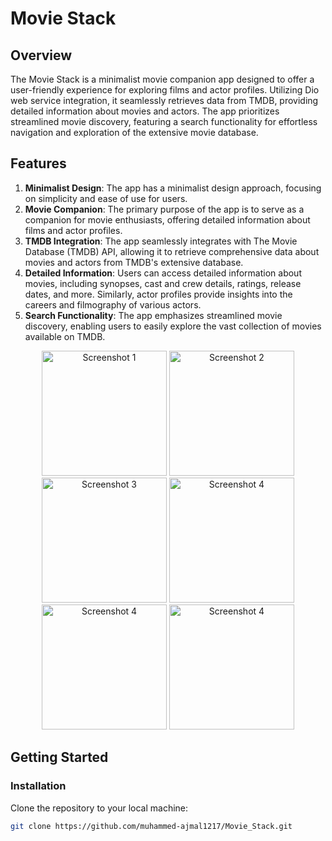 # Movie Stack

## Overview
The Movie Stack is a minimalist movie companion app designed to offer a user-friendly experience for exploring films
and actor profiles. Utilizing Dio web service integration, it seamlessly retrieves data from TMDB, providing detailed
information about movies and actors. The app prioritizes streamlined movie discovery, featuring a search functionality
for effortless navigation and exploration of the extensive movie database.

## Features
1. **Minimalist Design**: The app has a minimalist design approach, focusing on simplicity and ease of use for users.
2. **Movie Companion**: The primary purpose of the app is to serve as a companion for movie enthusiasts, offering detailed information about films and actor profiles.
3. **TMDB Integration**: The app seamlessly integrates with The Movie Database (TMDB) API, allowing it to retrieve comprehensive data about movies and actors from TMDB's extensive database.
4. **Detailed Information**: Users can access detailed information about movies, including synopses, cast and crew details, ratings, release dates, and more. Similarly, actor profiles provide insights into the careers and filmography of various actors.
5. **Search Functionality**: The app emphasizes streamlined movie discovery, enabling users to easily explore the vast collection of movies available on TMDB.

<!-- Image Gallery -->
<div align="center">
  <img src="https://github.com/muhammed-ajmal1217/Movie_Stack/assets/136672051/86089e61-650f-40fd-b0c0-dc178b185591" alt="Screenshot 1" width="200"/>
  <img src="https://github.com/muhammed-ajmal1217/Movie_Stack/assets/136672051/f91c5395-a416-4a5a-bc77-0c51475172db" alt="Screenshot 2" width="200"/>
  <img src="https://github.com/muhammed-ajmal1217/Movie_Stack/assets/136672051/331a4762-70e9-465c-876d-27dc1c827707" alt="Screenshot 3" width="200"/>
  <img src="https://github.com/muhammed-ajmal1217/Movie_Stack/assets/136672051/7f8f4cd4-6ecc-4ce0-a39c-28c8e0f0d4a9" alt="Screenshot 4" width="200"/>
  <img src="https://github.com/muhammed-ajmal1217/Movie_Stack/assets/136672051/e07b4f65-69b0-4bae-b46f-bceecb711e5e" alt="Screenshot 4" width="200"/>
  <img src="https://github.com/muhammed-ajmal1217/Movie_Stack/assets/136672051/d847a3a6-e197-481b-9a3e-f5aeb6fc834f" alt="Screenshot 4" width="200"/>
</div>


## Getting Started
### Installation
Clone the repository to your local machine:
```bash
git clone https://github.com/muhammed-ajmal1217/Movie_Stack.git


